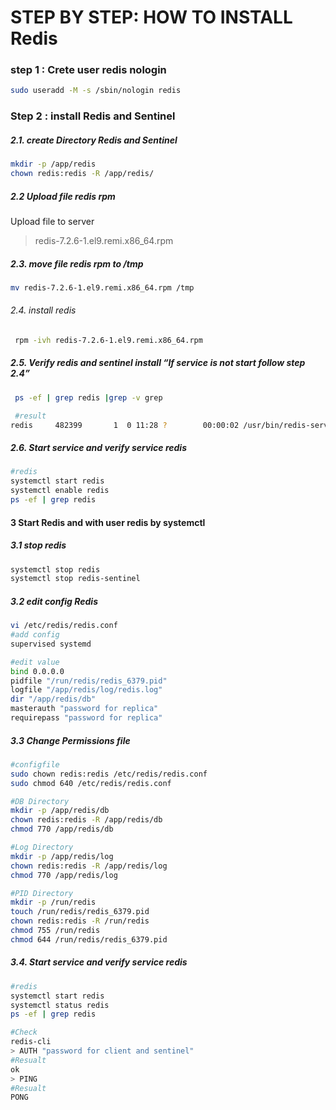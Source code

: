 # STEP BY STEP: HOW TO INSTALL Redis 

### step 1 :  Crete user redis nologin
```bash
sudo useradd -M -s /sbin/nologin redis
```

### Step 2 : install Redis and Sentinel
##### 2.1. create Directory Redis and Sentinel
```bash
mkdir -p /app/redis
chown redis:redis -R /app/redis/
```
##### 2.2 Upload file redis rpm
Upload file to server
> redis-7.2.6-1.el9.remi.x86_64.rpm

##### 2.3. move file redis rpm to /tmp
```bash
mv redis-7.2.6-1.el9.remi.x86_64.rpm /tmp
```
###### 2.4. install redis
```bash
 rpm -ivh redis-7.2.6-1.el9.remi.x86_64.rpm
 ```

 ##### 2.5. Verify redis and sentinel install  “If service is not start follow step 2.4”
```bash
 ps -ef | grep redis |grep -v grep

 #result
redis     482399       1  0 11:28 ?        00:00:02 /usr/bin/redis-server 0.0.0.0:6379
 ```
 ##### 2.6. Start service and verify service redis
```bash
#redis
systemctl start redis
systemctl enable redis
ps -ef | grep redis
 ```
 #### 3 Start Redis and with user redis by systemctl

##### 3.1 stop redis
```bash
systemctl stop redis
systemctl stop redis-sentinel
 ```
##### 3.2 edit config Redis
```bash
vi /etc/redis/redis.conf
#add config
supervised systemd

#edit value 
bind 0.0.0.0
pidfile "/run/redis/redis_6379.pid"
logfile "/app/redis/log/redis.log"
dir "/app/redis/db"
masterauth "password for replica"
requirepass "password for replica"
 ```
##### 3.3 Change Permissions file
 ```bash
#configfile
sudo chown redis:redis /etc/redis/redis.conf
sudo chmod 640 /etc/redis/redis.conf

#DB Directory
mkdir -p /app/redis/db
chown redis:redis -R /app/redis/db
chmod 770 /app/redis/db

#Log Directory
mkdir -p /app/redis/log
chown redis:redis -R /app/redis/log
chmod 770 /app/redis/log

#PID Directory
mkdir -p /run/redis
touch /run/redis/redis_6379.pid
chown redis:redis -R /run/redis
chmod 755 /run/redis
chmod 644 /run/redis/redis_6379.pid
 ```
 ##### 3.4. Start service and verify service redis
```bash
#redis
systemctl start redis
systemctl status redis
ps -ef | grep redis

#Check
redis-cli
> AUTH "password for client and sentinel"
#Resualt
ok
> PING
#Resualt
PONG
 ```